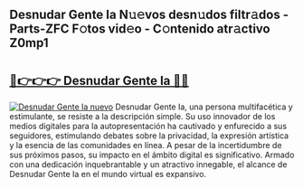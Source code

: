 ## Desnudar Gente Ia N𝚞𝚎vos desn𝚞dos filtr𝚊dos - Parts-ZFC F𝚘tos vid𝚎o - C𝚘ntenido atr𝚊ctivo Z0mp1

# <h2><a href="http://mbcep5.tromn.icu/?c=Desnudar+Gente+Ia">🔗👉👉👉 Desnudar Gente Ia 🔗🔗</a></h2>

[![Desnudar Gente Ia nuevo](https://i.imgur.com/pEAQMta.gif)](http://mbcep5.tromn.icu/?c=Desnudar+Gente+Ia)
Desnudar Gente Ia, una persona multifacética y estimulante, se resiste a la descripción simple. Su uso innovador de los medios digitales para la autopresentación ha cautivado y enfurecido a sus seguidores, estimulando debates sobre la privacidad, la expresión artística y la esencia de las comunidades en línea. A pesar de la incertidumbre de sus próximos pasos, su impacto en el ámbito digital es significativo. Armado con una dedicación inquebrantable y un atractivo innegable, el alcance de Desnudar Gente Ia en el mundo virtual es expansivo.
